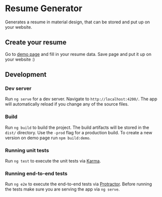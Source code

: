 # Resume Generator

Generates a resume in material design, that can be stored and put up on your website.

## Create your resume
Go to [demo page](https://karmats.github.io/resume-generator) and fill in your resume data. Save page and put it up on your website :)

## Development

### Dev server
Run `ng serve` for a dev server. Navigate to `http://localhost:4200/`. The app will automatically reload if you change any of the source files.

### Build
Run `ng build` to build the project. The build artifacts will be stored in the `dist/` directory. Use the `-prod` flag for a production build. To create a new version on demo page run `npm build:demo`.

### Running unit tests
Run `ng test` to execute the unit tests via [Karma](https://karma-runner.github.io).

### Running end-to-end tests
Run `ng e2e` to execute the end-to-end tests via [Protractor](http://www.protractortest.org/).
Before running the tests make sure you are serving the app via `ng serve`.
